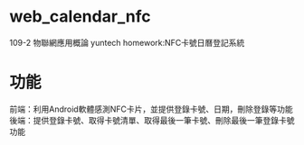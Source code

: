 # web_calendar_nfc
 109-2 物聯網應用概論
 yuntech homework:NFC卡號日曆登記系統

# 功能
前端：利用Android軟體感測NFC卡片，並提供登錄卡號、日期，刪除登錄等功能
後端：提供登錄卡號、取得卡號清單、取得最後一筆卡號、刪除最後一筆登錄卡號功能

